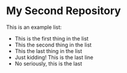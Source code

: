 # My Second Repository

This is an example list:
* This is the first thing in the list
* This the second thing in the list
* This the last thing in the list
* Just kidding! This is the last line
* No seriously, this is the last

